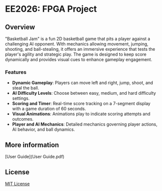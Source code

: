 # EE2026: FPGA Project

## Overview

"Basketball Jam" is a fun 2D basketball game that pits a player against a challenging AI opponent. 
With mechanics allowing movement, jumping, shooting, and ball-stealing, it offers an immersive experience that 
tests the player's agility and strategic play. The game is designed to keep score dynamically and provides 
visual cues to enhance gameplay engagement.

### Features

- **Dynamic Gameplay**: Players can move left and right, jump, shoot, and steal the ball.
- **AI Difficulty Levels**: Choose between easy, medium, and hard difficulty settings.
- **Scoring and Timer**: Real-time score tracking on a 7-segment display with a game duration of 60 seconds.
- **Visual Animations**: Animations play to indicate scoring attempts and outcomes.
- **Player and AI Mechanics**: Detailed mechanics governing player actions, AI behavior, and ball dynamics.

## More information

[User Guide](User Guide.pdf)

## License

[MIT License](LICENSE)
